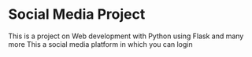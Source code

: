 # Social Media Project
This is a project on Web development with Python using Flask and many more
This a social media platform in which you can login 

